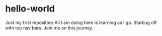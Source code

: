 # hello-world
Just my first repository
All I am doing here is learning as I go. Starting off with top nav bars.
Join me on this journey. 


